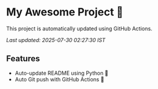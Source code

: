 # My Awesome Project 🚀

This project is automatically updated using GitHub Actions.

_Last updated: 2025-07-30 02:27:30 IST_

## Features
- Auto-update README using Python 🐍
- Auto Git push with GitHub Actions 🤖
